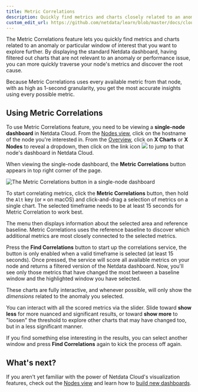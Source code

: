 ```yaml
---
title: Metric Correlations
description: Quickly find metrics and charts closely related to an anomaly anywhere in your infrastructure to discover the root cause faster.
custom_edit_url: https://github.com/netdata/learn/blob/master/docs/cloud/insights/metric-correlations.md
---
```


The Metric Correlations feature lets you quickly find metrics and charts related to an anomaly or particular window of
interest that you want to explore further. By displaying the standard Netdata dashboard, having filtered out charts that
are not relevant to an anomaly or performance issue, you can more quickly traverse your node's metrics and discover the
root cause.

Because Metric Correlations uses every available metric from that node, with as high as 1-second granularity, you get
the most accurate insights using every possible metric.

## Using Metric Correlations

To use Metric Correlations feature, you need to be viewing a **single-node dashboard** in Netdata Cloud. From the [Nodes
view](/docs/cloud/visualize/nodes), click on the hostname of the node you're interested in. From the
[Overview](/docs/cloud/visualize/overview), click on **X Charts** or **X Nodes** to reveal a dropdown, then click on
the link icon <img class="img__inline img__inline--link"
src="https://user-images.githubusercontent.com/1153921/95762109-1d219300-0c62-11eb-8daa-9ba509a8e71c.png" /> to jump to
that node's dashboard in Netdata Cloud.

When viewing the single-node dashboard, the **Metric Correlations** button appears in top right corner of the page.

![The Metric Correlations button in a single-node
dashboard](https://user-images.githubusercontent.com/82235632/126153864-5dad7c59-09d3-4a9a-9b42-dc9e82598859.png)

To start correlating metrics, click the **Metric Correlations** button, then hold the `Alt` key (or `⌘` on macOS) and
click-and-drag a selection of metrics on a single chart. The selected timeframe needs to be at least 15 seconds
for Metric Correlation to work best. 

The menu then displays information about the selected area and reference baseline. Metric Correlations uses the
reference baseline to discover which additional metrics are most closely connected to the selected metrics.

Press the **Find Correlations** button to start up the correlations service, the button is only enabled when a valid timeframe is selected (at least 15 seconds). Once pressed, the service will score all available metrics on your
node and returns a filtered version of the Netdata dashboard. Now, you'll see only those metrics that have changed the
most between a baseline window and the highlighted window you have selected.

These charts are fully interactive, and whenever possible, will only show the _dimensions_ related to the anomaly you
selected.

You can interact with all the scored metrics via the slider. Slide toward **show less** for more nuanced and significant
results, or toward **show more** to "loosen" the threshold to explore other charts that may have changed too, but in a
less significant manner.

If you find something else interesting in the results, you can select another window and press **Find Correlations**
again to kick the process off again.

## What's next?

If you aren't yet familiar with the power of Netdata Cloud's visualization features, check out the [Nodes
view](/docs/cloud/visualize/nodes) and learn how to [build new dashboards](/docs/cloud/visualize/dashboards).
